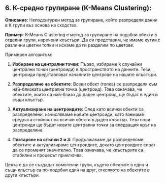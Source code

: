 ## 6. **К-средно групиране (K-Means Clustering)**:
   
**Описание**: Неподсигурен метод за групиране, който разпределя данни в К групи въз основа на сходство. 

**Пример**: K-Means Clustering е метод за групиране на подобни обекти в отделни групи, наречени клъстъри. Да си представим, че имаме кутия с различни цветни топки и искаме да ги разделим по цветове.

Примерен алгоритъм:

1. **Избиране на централни точки**: Първо, избираме k случайни централни точки (центроиди) в пространството на данните. Тези центроиди представляват началните центрове на нашите клъстъри.

2. **Разпределяне на обектите**: Всеки обект (топка) се разпределя към най-близката централна точка (центроид). Това означава, че обектите, които са най-близо до даден центроид, ще бъдат в един и същи клъстър.

3. **Актуализиране на центроидите**: След като всички обекти са разпределени, изчисляваме новите центроиди, като вземаме средната стойност на всички обекти в даден клъстър. Тези нови центроиди ще бъдат новите централни точки за следващия кръг на разпределяне.

4. **Повтаряне на стъпки 2 и 3**: Продължаваме да разпределяме обектите и актуализираме центроидите, докато центроидите спрат да се променят значително. Това означава, че клъстърите са стабилни и процесът приключва.

Целта е да се създадат хомогенни групи, където обектите в един и същи клъстър са по-подобни един на друг, отколкото на обектите в други клъстъри.